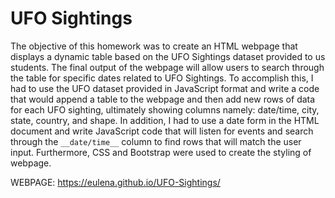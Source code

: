 # UFO Sightings

The objective of this homework was to create an HTML webpage that displays a dynamic table based on the UFO Sightings dataset provided to us students. The final output of the webpage will allow users to search through the table for specific dates related to UFO Sightings. To accomplish this, I had to use the UFO dataset provided in JavaScript format and write a code that would append a table to the webpage and then add new rows of data for each UFO sighting, ultimately showing columns namely: date/time, city, state, country, and shape. In addition, I had to use a date form in the HTML document and write JavaScript code that will listen for events and search through the `__date/time__` column to find rows that will match the user input. Furthermore, CSS and Bootstrap were used to create the styling of webpage.

WEBPAGE: https://eulena.github.io/UFO-Sightings/

